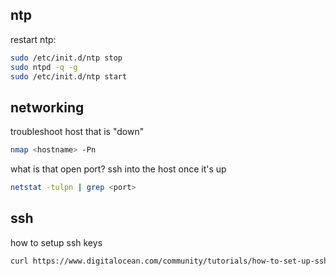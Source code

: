 ## ntp
restart ntp:
```bash
sudo /etc/init.d/ntp stop
sudo ntpd -q -g
sudo /etc/init.d/ntp start
```

## networking
troubleshoot host that is "down"
```bash
nmap <hostname> -Pn
```

what is that open port? ssh into the host once it's up
```bash
netstat -tulpn | grep <port>
```

## ssh
how to setup ssh keys
```bash
curl https://www.digitalocean.com/community/tutorials/how-to-set-up-ssh-keys-2
```
